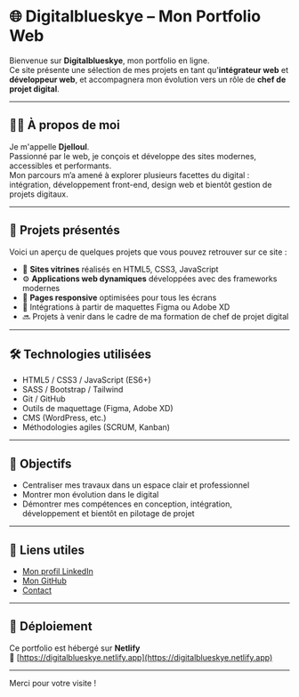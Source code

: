 # 🌐 Digitalblueskye – Mon Portfolio Web

Bienvenue sur **Digitalblueskye**, mon portfolio en ligne.  
Ce site présente une sélection de mes projets en tant qu'**intégrateur web** et **développeur web**, et accompagnera mon évolution vers un rôle de **chef de projet digital**.

---

## 👨‍💻 À propos de moi

Je m'appelle **Djelloul**.  
Passionné par le web, je conçois et développe des sites modernes, accessibles et performants.  
Mon parcours m’a amené à explorer plusieurs facettes du digital : intégration, développement front-end, design web et bientôt gestion de projets digitaux.

---

## 💼 Projets présentés

Voici un aperçu de quelques projets que vous pouvez retrouver sur ce site :

- 🎨 **Sites vitrines** réalisés en HTML5, CSS3, JavaScript
- ⚙️ **Applications web dynamiques** développées avec des frameworks modernes
- 📱 **Pages responsive** optimisées pour tous les écrans
- 🔧 Intégrations à partir de maquettes Figma ou Adobe XD
- 🔜 Projets à venir dans le cadre de ma formation de chef de projet digital

---

## 🛠️ Technologies utilisées

- HTML5 / CSS3 / JavaScript (ES6+)
- SASS / Bootstrap / Tailwind
- Git / GitHub
- Outils de maquettage (Figma, Adobe XD)
- CMS (WordPress, etc.)
- Méthodologies agiles (SCRUM, Kanban)

---

## 🎯 Objectifs

- Centraliser mes travaux dans un espace clair et professionnel
- Montrer mon évolution dans le digital
- Démontrer mes compétences en conception, intégration, développement et bientôt en pilotage de projet

---

## 🔗 Liens utiles

- [Mon profil LinkedIn](https://www.linkedin.com/in/yellowblueskye/)
- [Mon GitHub](https://github.com/Dev-Djelloul/)
- [Contact](mailto:djelloulabid75@gmail.com)

---

## 🚀 Déploiement

Ce portfolio est hébergé sur **Netlify**  
🔗 [https://digitalblueskye.netlify.app](https://digitalblueskye.netlify.app)

---

Merci pour votre visite !
